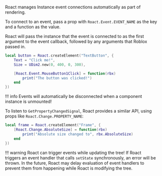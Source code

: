 Roact manages Instance event connections automatically as part of rendering.

To connect to an event, pass a prop with `Roact.Event.EVENT_NAME` as the key and a function as the value.

Roact will pass the instance that the event is connected to as the first argument to the event callback, followed by any arguments that Roblox passed in.

```lua
local button = Roact.createElement("TextButton", {
	Text = "Click me!",
	Size = UDim2.new(0, 400, 0, 300),

	[Roact.Event.MouseButton1Click] = function(rbx)
		print("The button was clicked!")
	end
})
```

!!! info
	Events will automatically be disconnected when a component instance is unmounted!

To listen to `GetPropertyChangedSignal`, Roact provides a similar API, using props like `Roact.Change.PROPERTY_NAME`:

```lua
local frame = Roact.createElement("Frame", {
	[Roact.Change.AbsoluteSize] = function(rbx)
		print("Absolute size changed to", rbx.AbsoluteSize)
	end
})
```

!!! warning
	Roact can trigger events while updating the tree! If Roact triggers an event handler that calls `setState` synchronously, an error will be thrown. In the future, Roact may delay evaluation of event handlers to prevent them from happening while Roact is modifying the tree.